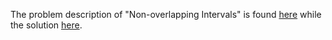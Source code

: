 The problem description of "Non-overlapping Intervals" is found [here](https://leetcode.com/problems/non-overlapping-intervals/description/) while the solution [here](https://github.com/aurimas13/Solutions-To-Problems/blob/main/LeetCode/Python%20Solutions/Non-overlapping%20Intervals/interval.py).
